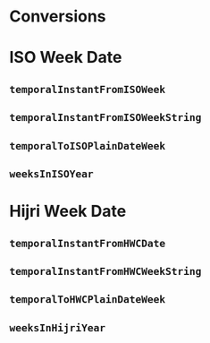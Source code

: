 <script setup>
import PropertiesDefinition from "../components/PropertiesDefinitions.vue"
</script>

# Conversions

# ISO Week Date

## `temporalInstantFromISOWeek`
## `temporalInstantFromISOWeekString`
## `temporalToISOPlainDateWeek`
## `weeksInISOYear`

# Hijri Week Date

## `temporalInstantFromHWCDate`
## `temporalInstantFromHWCWeekString`
## `temporalToHWCPlainDateWeek`
## `weeksInHijriYear`